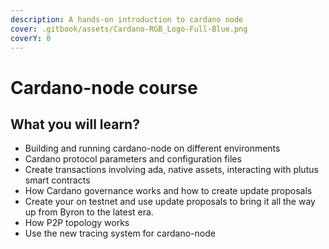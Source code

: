 ```yaml
---
description: A hands-on introduction to cardano node
cover: .gitbook/assets/Cardano-RGB_Logo-Full-Blue.png
coverY: 0
---
```


# Cardano-node course

## What you will learn?

* Building and running cardano-node on different environments
* Cardano protocol parameters and configuration files
* Create transactions involving ada, native assets, interacting with plutus smart contracts&#x20;
* How Cardano governance works and how to create update proposals
* Create your on testnet and use update proposals to bring it all the way up from Byron to the latest era.&#x20;
* How P2P topology works
* Use the new tracing system for cardano-node





##
